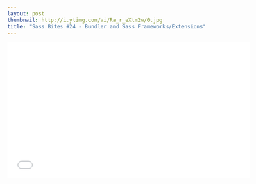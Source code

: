 ```yaml
---
layout: post
thumbnail: http://i.ytimg.com/vi/Ra_r_eXtm2w/0.jpg 
title: "Sass Bites #24 - Bundler and Sass Frameworks/Extensions"
---
```


<iframe width='560' height='315' src='//www.youtube.com/embed/Ra_r_eXtm2w' frameborder='0' allowfullscreen></iframe>
